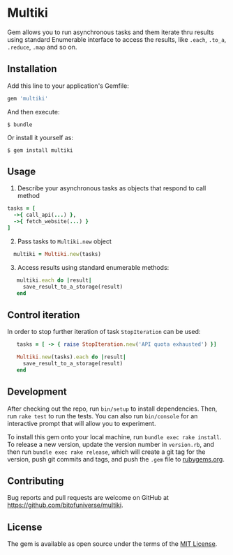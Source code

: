 # Multiki

Gem allows you to run asynchronous tasks and them iterate thru results using standard Enumerable interface
to access the results, like `.each`, `.to_a`, `.reduce`, `.map` and so on.

## Installation

Add this line to your application's Gemfile:

```ruby
gem 'multiki'
```

And then execute:

    $ bundle

Or install it yourself as:

    $ gem install multiki

## Usage

1. Describe your asynchronous tasks as objects that respond to call method

```ruby
tasks = [
  ->{ call_api(...) },
  ->{ fetch_website(...) }
]
```

2. Pass tasks to `Multiki.new` object

```ruby
  multiki = Multiki.new(tasks)
```

3. Access results using standard enumerable methods:

```ruby
   multiki.each do |result|
     save_result_to_a_storage(result)
   end
```

## Control iteration

In order to stop further iteration of task `StopIteration` can be used:

```ruby
   tasks = [ -> { raise StopIteration.new('API quota exhausted') }]

   Multiki.new(tasks).each do |result|
     save_result_to_a_storage(result)
   end
```

## Development

After checking out the repo, run `bin/setup` to install dependencies. Then, run `rake test` to run the tests. You can also run `bin/console` for an interactive prompt that will allow you to experiment.

To install this gem onto your local machine, run `bundle exec rake install`. To release a new version, update the version number in `version.rb`, and then run `bundle exec rake release`, which will create a git tag for the version, push git commits and tags, and push the `.gem` file to [rubygems.org](https://rubygems.org).

## Contributing

Bug reports and pull requests are welcome on GitHub at https://github.com/bitofuniverse/multiki.

## License

The gem is available as open source under the terms of the [MIT License](https://opensource.org/licenses/MIT).
